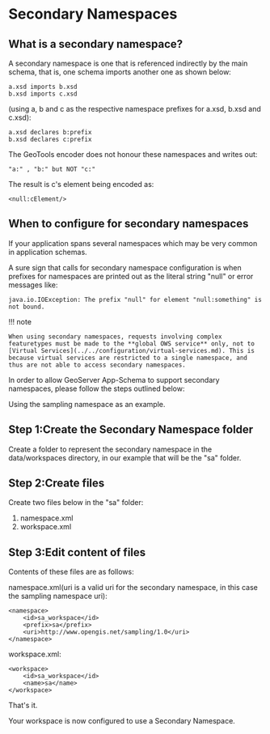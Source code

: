 # Secondary Namespaces

## What is a secondary namespace?

A secondary namespace is one that is referenced indirectly by the main schema, that is, one schema imports another one as shown below:

    a.xsd imports b.xsd
    b.xsd imports c.xsd

(using a, b and c as the respective namespace prefixes for a.xsd, b.xsd and c.xsd):

    a.xsd declares b:prefix
    b.xsd declares c:prefix

The GeoTools encoder does not honour these namespaces and writes out:

    "a:" , "b:" but NOT "c:"

The result is c's element being encoded as:

    <null:cElement/>

## When to configure for secondary namespaces

If your application spans several namespaces which may be very common in application schemas.

A sure sign that calls for secondary namespace configuration is when prefixes for namespaces are printed out as the literal string "null" or error messages like:

    java.io.IOException: The prefix "null" for element "null:something" is not bound.

!!! note

    When using secondary namespaces, requests involving complex featuretypes must be made to the **global OWS service** only, not to [Virtual Services](../../configuration/virtual-services.md). This is because virtual services are restricted to a single namespace, and thus are not able to access secondary namespaces.

In order to allow GeoServer App-Schema to support secondary namespaces, please follow the steps outlined below:

Using the sampling namespace as an example.

## Step 1:Create the Secondary Namespace folder

Create a folder to represent the secondary namespace in the data/workspaces directory, in our example that will be the "sa" folder.

## Step 2:Create files

Create two files below in the "sa" folder:

1.  namespace.xml
2.  workspace.xml

## Step 3:Edit content of files

Contents of these files are as follows:

namespace.xml(uri is a valid uri for the secondary namespace, in this case the sampling namespace uri):

    <namespace>
        <id>sa_workspace</id>   
        <prefix>sa</prefix>
        <uri>http://www.opengis.net/sampling/1.0</uri>
    </namespace> 

workspace.xml:

    <workspace>
        <id>sa_workspace</id>   
        <name>sa</name>
    </workspace> 

That's it.

Your workspace is now configured to use a Secondary Namespace.
